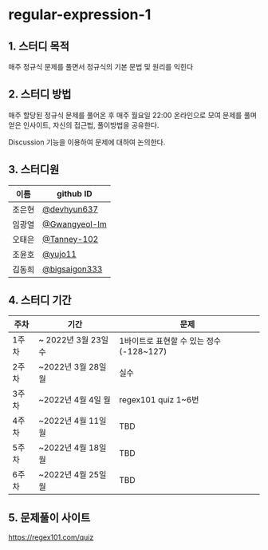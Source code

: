 # regular-expression-1

## 1. 스터디 목적

매주 정규식 문제를 풀면서 정규식의 기본 문법 및 원리를 익힌다

## 2. 스터디 방법

매주 할당된 정규식 문제를 풀어온 후 매주 월요일 22:00 온라인으로 모여 문제를 풀며 얻은 인사이트, 자신의 접근법, 풀이방법을 공유한다. 

Discussion 기능을 이용하여 문제에 대하여 논의한다.

## 3. 스터디원

|이름|github ID|
|--|--|
|조은현| [@devhyun637](https://github.com/devhyun637)|
|임광열| [@Gwangyeol-Im](https://github.com/Gwangyeol-Im)|
|오태은| [@Tanney-102](https://github.com/Tanney-102)|
|조윤호| [@yujo11](https://github.com/yujo11)|
|김동희| [@bigsaigon333](https://github.com/bigsaigon333)|


## 4. 스터디 기간

|주차|기간|문제|
|--|--|--|
|1주차 | ~ 2022년 3월 23일 수|1바이트로 표현할 수 있는 정수(-128~127)|
|2주차 | ~2022년 3월 28일 월|실수|
|3주차 | ~2022년 4월 4일 월|regex101 quiz 1~6번|
|4주차 | ~2022년 4월 11일 월|TBD|
|5주차 | ~2022년 4월 18일 월|TBD|
|6주차 | ~2022년 4월 25일 월|TBD|


## 5. 문제풀이 사이트

https://regex101.com/quiz

